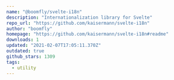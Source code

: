 ```yaml
---
name: "@boomfly/svelte-i18n"
description: "Internationalization library for Svelte"
repo_url: "https://github.com/kaisermann/svelte-i18n"
author: "boomfly"
homepage: "https://github.com/kaisermann/svelte-i18n#readme"
downloads: 1
updated: "2021-02-07T17:05:11.370Z"
outdated: true
github_stars: 1309
tags: 
  - utility
---
```

